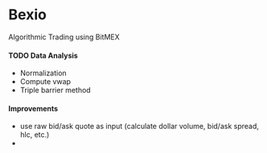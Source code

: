 # Bexio
Algorithmic Trading using BitMEX

#### TODO Data Analysis
- Normalization
- Compute vwap
- Triple barrier method

#### Improvements
- use raw bid/ask quote as input (calculate dollar volume, bid/ask spread, hlc, etc.)
-
